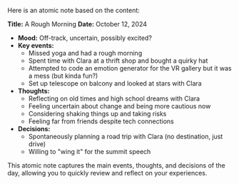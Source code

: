 Here is an atomic note based on the content:

**Title:** A Rough Morning
**Date:** October 12, 2024

* **Mood:** Off-track, uncertain, possibly excited?
* **Key events:**
	+ Missed yoga and had a rough morning
	+ Spent time with Clara at a thrift shop and bought a quirky hat
	+ Attempted to code an emotion generator for the VR gallery but it was a mess (but kinda fun?)
	+ Set up telescope on balcony and looked at stars with Clara
* **Thoughts:**
	+ Reflecting on old times and high school dreams with Clara
	+ Feeling uncertain about change and being more cautious now
	+ Considering shaking things up and taking risks
	+ Feeling far from friends despite tech connections
* **Decisions:**
	+ Spontaneously planning a road trip with Clara (no destination, just drive)
	+ Willing to "wing it" for the summit speech

This atomic note captures the main events, thoughts, and decisions of the day, allowing you to quickly review and reflect on your experiences.